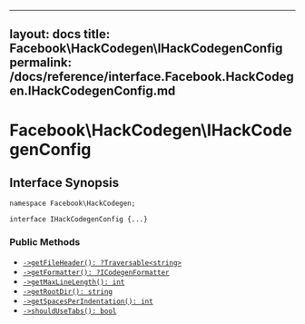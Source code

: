
***

layout: docs
title: Facebook\\HackCodegen\\IHackCodegenConfig
permalink: /docs/reference/interface.Facebook.HackCodegen.IHackCodegenConfig.md
---







# Facebook\\HackCodegen\\IHackCodegenConfig




## Interface Synopsis




``` Hack
namespace Facebook\HackCodegen;

interface IHackCodegenConfig {...}
```




### Public Methods




+ [` ->getFileHeader(): ?Traversable<string> `](<interface.Facebook.HackCodegen.IHackCodegenConfig.getFileHeader.md>)
+ [` ->getFormatter(): ?ICodegenFormatter `](<interface.Facebook.HackCodegen.IHackCodegenConfig.getFormatter.md>)
+ [` ->getMaxLineLength(): int `](<interface.Facebook.HackCodegen.IHackCodegenConfig.getMaxLineLength.md>)
+ [` ->getRootDir(): string `](<interface.Facebook.HackCodegen.IHackCodegenConfig.getRootDir.md>)
+ [` ->getSpacesPerIndentation(): int `](<interface.Facebook.HackCodegen.IHackCodegenConfig.getSpacesPerIndentation.md>)
+ [` ->shouldUseTabs(): bool `](<interface.Facebook.HackCodegen.IHackCodegenConfig.shouldUseTabs.md>)